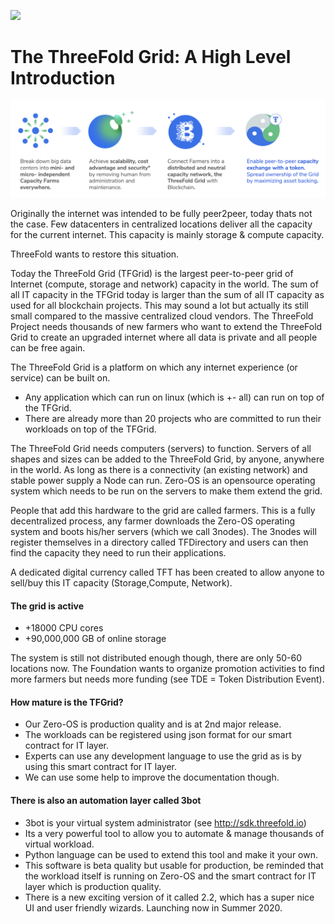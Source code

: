 ![](./img/cap2layer.png)

# The ThreeFold Grid: A High Level Introduction

![](./img/tf_principle_banner.png)

Originally the internet was intended to be fully peer2peer, today thats not the case. Few datacenters in centralized locations deliver all the capacity for the current internet. This capacity is mainly storage & compute capacity.

ThreeFold wants to restore this situation.

Today the ThreeFold Grid (TFGrid) is the largest peer-to-peer grid of Internet (compute, storage and network) capacity in the world. The sum of all IT capacity in the TFGrid today is larger than the sum of all IT capacity as used for all blockchain projects. This may sound a lot but actually its still small compared to the massive centralized cloud vendors.
The ThreeFold Project needs thousands of new farmers who want to extend the ThreeFold Grid to create an upgraded internet where all data is private and all people can be free again.

The ThreeFold Grid is a platform on which any internet experience (or service) can be built on.

- Any application which can run on linux (which is +- all) can run on top of the TFGrid.
- There are already more than 20 projects who are committed to run their workloads on top of the TFGrid.

The ThreeFold Grid needs computers (servers) to function. Servers of all shapes and sizes can be added to the ThreeFold Grid, by anyone, anywhere in the world. As long as there is a connectivity (an existing network) and stable power supply a Node can run. Zero-OS is an opensource operating system which needs to be run on the servers to make them extend the grid. 

People that add this hardware to the grid are called farmers. This is a fully decentralized process, any farmer downloads the Zero-OS operating system and boots his/her servers (which we call 3nodes). The 3nodes will register themselves in a directory called TFDirectory and users can then find the capacity they need to run their applications.

A dedicated digital currency called TFT has been created to allow anyone to sell/buy this IT capacity (Storage,Compute, Network).

#### The grid is active

- +18000 CPU cores 
- +90,000,000 GB of online storage

The system is still not distributed enough though, there are only 50-60 locations now. The Foundation wants to organize promotion activities to find more farmers but needs more funding (see TDE = Token Distribution Event).

#### How mature is the TFGrid?

- Our Zero-OS is production quality and is at 2nd major release.
- The workloads can be registered using json format for our smart contract for IT layer.
- Experts can use any development language to use the grid as is by using this smart contract for IT layer.
- We can use some help to improve the documentation though.

#### There is also an automation layer called 3bot

- 3bot is your virtual system administrator (see http://sdk.threefold.io)
- Its a very powerful tool to allow you to automate & manage thousands of virtual workload.
- Python language can be used to extend this tool and make it your own.
- This software is beta quality but usable for production, be reminded that the workload itself is running on Zero-OS and the smart contract for IT layer which is production quality.
- There is a new exciting version of it called 2.2, which has a super nice UI and user friendly wizards. Launching now in Summer 2020.





